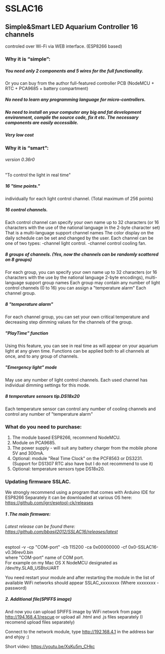 # SSLAC16

## Simple&Smart LED Aquarium Controller 16 channels 
controled over Wi-Fi via WEB interface.
(ESP8266 based)


### Why it is “simple”:
##### You need only 2 components and 5 wires for the full functionality.
Or you can buy from the author full-featured controller PCB (NodeMCU + RTC + PCA9685 + battery compartment)
##### No need to learn any programming language for micro-controllers.
##### No need to install on your computer any big and fat development environment, compile the source code, fix it etc. The necessary components are easily accessible.
##### Very low cost


### Why it is “smart”:
###### version 0.36r0
"To control the light in real time"


##### 16 "time points."
individually for each light control channel. (Total maximum of 256 points)
 
##### 16 control channels.
Each control channel can specify your own name up to 32 characters (or 16 characters with the use of the national language in the 2-byte character set) That is a multi-language support channel names
The color display on the daily schedule can be set and changed by the user.
Each channel can be one of two types:
-channel light control.
-channel control cooling fan.
 
##### 8 groups of channels. (Yes, now the channels can be randomly scattered on 8 groups)
For each group, you can specify your own name up to 32 characters (or 16 characters with the use by the national language 2-byte encodings), multi-language support group names
Each group may contain any number of light control channels (0 to 16)
you can assign a "temperature alarm" Each channel group.
##### 8 "temperature alarm"
For each channel group, you can set your own critical temperature and decreasing step dimming values ​​for the channels of the group.
##### "PlayTime" function
Using this feature, you can see in real time as will appear on your aquarium light at any given time.
Functions can be applied both to all channels at once, and to any group of channels.
 
##### "Emergency light" mode
May use any number of light control channels. Each used channel has individual dimming settings for this mode.
 
##### 8 temperature sensors tip.DS18x20
Each temperature sensor can control any number of cooling channels and control any number of "temperature alarm"

### What do you need to purchase:
1. The module based ESP8266, recommend NodeMCU.
2. Module on PCA9685.
3. The power supply - will suit any battery charger from the mobile phone 5V and 300mA.
4. Optional: module "Real Time Clock" on the  PCF8563 or DS3231. (Support for DS1307 RTC also have but I do not recommend to use it)
5. Optional: temperature sensors type DS18x20.

### Updating firmware SSLAC.

We strongly recommend using a program that comes with Arduino IDE for ESP8266
Separately it can be downloaded at various  OS here: https://github.com/igrr/esptool-ck/releases

##### 1 .The main firmware:
###### Latest release can be found there: https://github.com/bbasil2012/SSLAC16/releases/latest
esptool -v -cp "COM-port" -cb 115200 -ca 0x00000000 -cf 0x0-SSLAC16-v0.36rev0.bin  
where "COM-port" name of COM port.  
For example on my Mac OS X NodeMCU designated as /dev/tty.SLAB_USBtoUART

You need restart your module and after restarting the module in the list of available WiFi networks should appear SSLAC_xxxxxxxx (Where xxxxxxxx - password) 
##### 2. Additional file(SPIFFS image)
And now you can upload SPIFFS image by WiFi network from page http://194.168.4.1/rescue 
or upload all .html and .js files separately (I recomend upload files separately)


Connect to the network module, type http://192.168.4.1 in the address bar and ehjoy :)

Short video:
https://youtu.be/XsKu5m_CHkc
